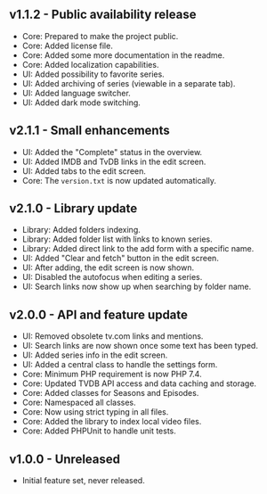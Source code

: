 ## v1.1.2 - Public availability release
- Core: Prepared to make the project public.
- Core: Added license file.
- Core: Added some more documentation in the readme.
- Core: Added localization capabilities.
- UI: Added possibility to favorite series.
- UI: Added archiving of series (viewable in a separate tab).
- UI: Added language switcher.
- UI: Added dark mode switching.

## v2.1.1 - Small enhancements
- UI: Added the "Complete" status in the overview.
- UI: Added IMDB and TvDB links in the edit screen.
- UI: Added tabs to the edit screen.
- Core: The `version.txt` is now updated automatically.

## v2.1.0 - Library update
- Library: Added folders indexing.
- Library: Added folder list with links to known series.
- Library: Added direct link to the add form with a specific name. 
- UI: Added "Clear and fetch" button in the edit screen.
- UI: After adding, the edit screen is now shown.
- UI: Disabled the autofocus when editing a series.
- UI: Search links now show up when searching by folder name.

## v2.0.0 - API and feature update
- UI: Removed obsolete tv.com links and mentions.
- UI: Search links are now shown once some text has been typed.
- UI: Added series info in the edit screen.
- UI: Added a central class to handle the settings form.
- Core: Minimum PHP requirement is now PHP 7.4.
- Core: Updated TVDB API access and data caching and storage.
- Core: Added classes for Seasons and Episodes.
- Core: Namespaced all classes.
- Core: Now using strict typing in all files.
- Core: Added the library to index local video files.
- Core: Added PHPUnit to handle unit tests.

## v1.0.0 - Unreleased
- Initial feature set, never released.
